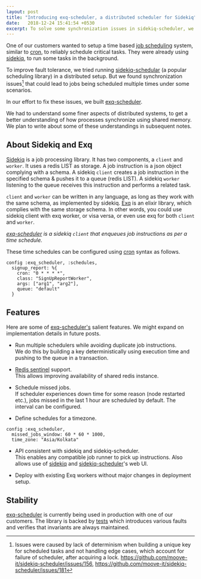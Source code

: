 ```yaml
---
layout: post
title: "Introducing exq-scheduler, a distributed scheduler for Sidekiq"
date:   2018-12-24 15:41:54 +0530
excerpt: To solve some synchronization issues in sidekiq-scheduler, we wrote exq-scheduler
---
```


One of our customers wanted to setup a time based [job scheduling](https://en.wikipedia.org/wiki/Job_scheduler) system, similar to [cron](https://en.wikipedia.org/wiki/Cron), to reliably schedule critical tasks. They were already using [sidekiq](https://github.com/mperham/sidekiq), to run some tasks in the background.

To improve fault tolerance, we tried running [sidekiq-schedular](https://github.com/moove-it/sidekiq-scheduler) (a popular scheduling library) in a distributed setup. But we found synchronization issues[^first] that could lead to jobs being scheduled multiple times under some scenarios.

In our effort to fix these issues, we built [exq-scheduler](https://github.com/activesphere/exq-scheduler).

We had to understand some finer aspects of distributed systems, to get a better understanding of how processes synchronize using shared memory. We plan to write about some of these understandings in subsequent notes.

## About Sidekiq and Exq

[Sidekiq](https://github.com/mperham/sidekiq) is a job processing library. It has two components, a `client` and `worker`. It uses a redis LIST as storage. A job instruction is a json object complying with a schema. A sidekiq `client` creates a job instruction in the specified schema & pushes it to a queue (redis LIST). A sidekiq `worker` listening to the queue receives this instruction and performs a related task.

`client` and `worker` can be written in any language, as long as they work with the same schema, as implemented by sidekiq. [Exq](https://github.com/akira/exq) is an elixir library, which complies with the same storage schema. In other words, you could use sidekiq client with exq worker, or visa versa, or even use exq for both `client` and `worker`.

*[exq-scheduler](https://github.com/activesphere/exq-scheduler) is a sidekiq `client` that enqueues job instructions as per a time schedule.*

These time schedules can be configured using [cron](https://en.wikipedia.org/wiki/Cron) syntax as follows.

```
config :exq_scheduler, :schedules,
  signup_report: %{
    cron: "0 * * * *",
    class: "SignUpReportWorker",
    args: ["arg1", "arg2"],
    queue: "default"
  }
```

## Features

Here are some of [exq-scheduler's](https://github.com/activesphere/exq-scheduler) salient features. We might expand on implementation details in future posts.

- Run multiple schedulers while avoiding duplicate job instructions.<br>
We do this by building a key deterministically using execution time and pushing to the queue in a transaction.

- [Redis sentinel](https://redis.io/topics/sentinel) support.<br>
This allows improving availability of shared redis instance.

- Schedule missed jobs.<br>
If scheduler experiences down time for some reason (node restarted etc.), jobs missed in the last 1 hour are scheduled by default. The interval can be configured.

- Define schedules for a timezone.

```
config :exq_scheduler,
  missed_jobs_window: 60 * 60 * 1000,
  time_zone: "Asia/Kolkata"
```

- API consistent with sidekiq and sidekiq-scheduler.<br>
This enables any compatible job runner to pick up instructions.
Also allows use of [sidekiq](https://github.com/mperham/sidekiq/wiki/Monitoring#web-ui) and [sidekiq-scheduler](https://github.com/moove-it/sidekiq-scheduler#sidekiq-web-integration)'s web UI.

- Deploy with existing Exq workers without major changes in deployment setup.

## Stability

[exq-scheduler](https://github.com/activesphere/exq-scheduler) is currently being used in production with one of our customers. The library is backed by [tests](https://github.com/activesphere/exq-scheduler/tree/master/test) which introduces various faults and verifies that invariants are always maintained.

[^first]: Issues were caused by lack of determinism when building a unique key for scheduled tasks and not handling edge cases, which account for failure of scheduler, after acquiring a lock.  https://github.com/moove-it/sidekiq-scheduler/issues/156, https://github.com/moove-it/sidekiq-scheduler/issues/181
